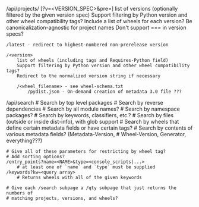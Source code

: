 /api/projects/<project> [?v=<VERSION_SPEC>&pre=<BOOL>]
    list of versions (optionally filtered by the given version spec)
    Support filtering by Python version and other wheel compatibility tags?
    Include a list of wheels for each version?
    Be canonicalization-agnostic for project names
    Don't support === in version specs?

    /latest - redirect to highest-numbered non-prerelease version

    /<version>
        list of wheels (including tags and Requires-Python field)
        Support filtering by Python version and other wheel compatibility tags?
        Redirect to the normalized version string if necessary

        /<wheel_filename> - see wheel-schema.txt
            /pydist.json - On-demand creation of metadata 3.0 file ???


/api/search
    # Search by top level packages
    # Search by reverse dependencies
    # Search by all module names?
    # Search by namespace packages?
    # Search by keywords, classifiers, etc.?
    # Search by files (outside or inside dist-info), with glob support
    # Search by wheels that define certain metadata fields or have certain tags?
    # Search by contents of various metadata fields? (Metadata-Version,
    #    Wheel-Version, Generator, everything???)

    # Give all of these parameters for restricting by wheel tag?
    # Add sorting options?
    /entry_points?name=<NAME>&type=<console_scripts|...>
        # at least one of `name` and `type` must be supplied
    /keywords?kw=<query array>
        # Returns wheels with all of the given keywords

    # Give each /search subpage a /qty subpage that just returns the numbers of
    # matching projects, versions, and wheels?
